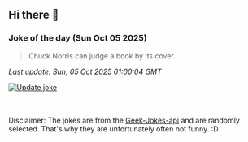 ## Hi there 👋

### Joke of the day (Sun Oct 05 2025)
<!-- joke -->
>Chuck Norris can judge a book by its cover.
<!-- /joke -->

*Last update: Sun, 05 Oct 2025 01:00:04 GMT*

[![Update joke](https://github.com/nclskfm/nclskfm/actions/workflows/joke.yml/badge.svg)](https://github.com/nclskfm/nclskfm/actions/workflows/joke.yml)

<br><br>
Disclaimer: The jokes are from the [Geek-Jokes-api](https://github.com/sameerkumar18/geek-joke-api) and are randomly selected. That's why they are unfortunately often not funny. :D
